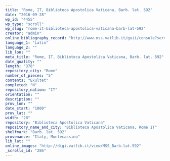 ```yaml
---
title: "Rome, IT, Biblioteca Apostolica Vaticana, Barb. lat. 592"
date: "2016-09-28"
wp_id: "4455"
wp_type: "scroll"
wp_slug: "rome-it-biblioteca-apostolica-vaticana-barb-lat-592"
creator: "admin"
online_bibliography_record: "http://www.mss.vatlib.it/guii/console?service=present&term=@5Barb.lat.592_ms&item=1&add=0&search=1&filter=&relation=3&operator=&attribute=3040"
language_1: "Latin"
language_2: ""
lib_lon: ""
meta_title: "Rome, IT, Biblioteca Apostolica Vaticana, Barb. lat. 592"
date_quality: ""
length: "378"
repository_city: "Rome"
number_of_pieces: "5"
contents: "Exultet"
completed: "N"
repository_nation: "IT"
orientation: ""
description: ""
prov_lon: ""
date_start: "1000"
prov_lat: ""
width: "28"
repository: "Biblioteca Apostolica Vaticana"
repository_name_and_city: "Biblioteca Apostolica Vaticana, Rome IT"
shelfmark: "Barb. lat. 592"
provenance: "Italy, Montecassino"
lib_lat: ""
online_images: "http://digi.vatlib.it/view/MSS_Barb.lat.592"
_scrolls_id: "286"
---
```



